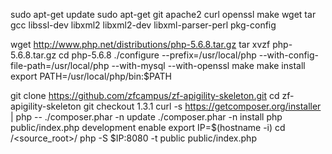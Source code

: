 
sudo apt-get update
sudo apt-get git apache2 curl openssl make wget tar gcc libssl-dev libxml2 libxml2-dev libxml-parser-perl pkg-config

wget http://www.php.net/distributions/php-5.6.8.tar.gz 
tar xvzf php-5.6.8.tar.gz 
cd php-5.6.8
./configure --prefix=/usr/local/php --with-config-file-path=/usr/local/php --with-mysql --with-openssl
make 
make install
export PATH=/usr/local/php/bin:$PATH
		
git clone https://github.com/zfcampus/zf-apigility-skeleton.git 
cd zf-apigility-skeleton 
git checkout 1.3.1
curl -s https://getcomposer.org/installer | php --
./composer.phar -n update
./composer.phar -n install
php public/index.php development enable
export IP=$(hostname -i)
cd /<source_root>/
php -S $IP:8080 -t public public/index.php






